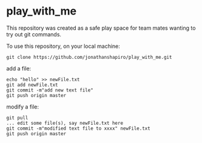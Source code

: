 # play_with_me

This repository was created as a safe play space for team mates wanting to try out git commands.

To use this repository, on your local machine:
```
git clone https://github.com/jonathanshapiro/play_with_me.git
```


add a file:
```
echo "hello" >> newFile.txt
git add newFile.txt
git commit -m"add new text file" 
git push origin master
```

modify a file:
```
git pull
... edit some file(s), say newFile.txt here 
git commit -m"modified text file to xxxx" newFile.txt
git push origin master
```
